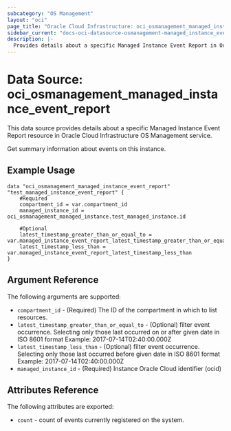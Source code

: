 ```yaml
---
subcategory: "OS Management"
layout: "oci"
page_title: "Oracle Cloud Infrastructure: oci_osmanagement_managed_instance_event_report"
sidebar_current: "docs-oci-datasource-osmanagement-managed_instance_event_report"
description: |-
  Provides details about a specific Managed Instance Event Report in Oracle Cloud Infrastructure OS Management service
---
```


# Data Source: oci_osmanagement_managed_instance_event_report
This data source provides details about a specific Managed Instance Event Report resource in Oracle Cloud Infrastructure OS Management service.

Get summary information about events on this instance.


## Example Usage

```hcl
data "oci_osmanagement_managed_instance_event_report" "test_managed_instance_event_report" {
	#Required
	compartment_id = var.compartment_id
	managed_instance_id = oci_osmanagement_managed_instance.test_managed_instance.id

	#Optional
	latest_timestamp_greater_than_or_equal_to = var.managed_instance_event_report_latest_timestamp_greater_than_or_equal_to
	latest_timestamp_less_than = var.managed_instance_event_report_latest_timestamp_less_than
}
```

## Argument Reference

The following arguments are supported:

* `compartment_id` - (Required) The ID of the compartment in which to list resources.
* `latest_timestamp_greater_than_or_equal_to` - (Optional) filter event occurrence. Selecting only those last occurred on or after given date in ISO 8601 format Example: 2017-07-14T02:40:00.000Z 
* `latest_timestamp_less_than` - (Optional) filter event occurrence. Selecting only those last occurred before given date in ISO 8601 format Example: 2017-07-14T02:40:00.000Z 
* `managed_instance_id` - (Required) Instance Oracle Cloud identifier (ocid)


## Attributes Reference

The following attributes are exported:

* `count` - count of events currently registered on the system.

